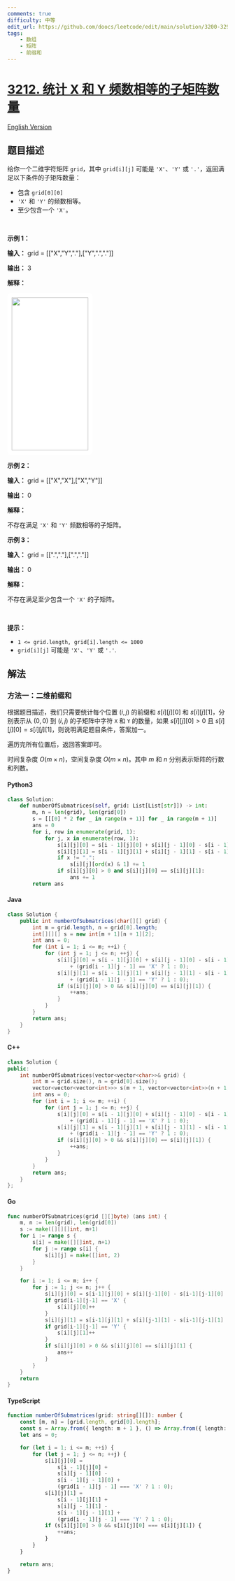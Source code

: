 ```yaml
---
comments: true
difficulty: 中等
edit_url: https://github.com/doocs/leetcode/edit/main/solution/3200-3299/3212.Count%20Submatrices%20With%20Equal%20Frequency%20of%20X%20and%20Y/README.md
tags:
    - 数组
    - 矩阵
    - 前缀和
---
```


<!-- problem:start -->

# [3212. 统计 X 和 Y 频数相等的子矩阵数量](https://leetcode.cn/problems/count-submatrices-with-equal-frequency-of-x-and-y)

[English Version](/solution/3200-3299/3212.Count%20Submatrices%20With%20Equal%20Frequency%20of%20X%20and%20Y/README_EN.md)

## 题目描述

<!-- description:start -->

<p>给你一个二维字符矩阵 <code>grid</code>，其中 <code>grid[i][j]</code> 可能是 <code>'X'</code>、<code>'Y'</code> 或 <code>'.'</code>，返回满足以下条件的<span data-keyword="submatrix">子矩阵</span>数量：</p>

<ul>
	<li>包含 <code>grid[0][0]</code></li>
	<li><code>'X'</code> 和 <code>'Y'</code> 的频数相等。</li>
	<li>至少包含一个 <code>'X'</code>。</li>
</ul>

<p>&nbsp;</p>

<p><strong class="example">示例 1：</strong></p>

<div class="example-block">
<p><strong>输入：</strong> <span class="example-io">grid = [["X","Y","."],["Y",".","."]]</span></p>

<p><strong>输出：</strong> <span class="example-io">3</span></p>

<p><strong>解释：</strong></p>

<p><strong><img alt="" src="https://fastly.jsdelivr.net/gh/doocs/leetcode@main/solution/3200-3299/3212.Count%20Submatrices%20With%20Equal%20Frequency%20of%20X%20and%20Y/images/examplems.png" style="padding: 10px; background: rgb(255, 255, 255); border-radius: 0.5rem; width: 175px; height: 350px;" /></strong></p>
</div>

<p><strong class="example">示例 2：</strong></p>

<div class="example-block">
<p><strong>输入：</strong> <span class="example-io">grid = [["X","X"],["X","Y"]]</span></p>

<p><strong>输出：</strong> <span class="example-io">0</span></p>

<p><strong>解释：</strong></p>

<p>不存在满足 <code>'X'</code> 和 <code>'Y'</code> 频数相等的子矩阵。</p>
</div>

<p><strong class="example">示例 3：</strong></p>

<div class="example-block">
<p><strong>输入：</strong> <span class="example-io">grid = [[".","."],[".","."]]</span></p>

<p><strong>输出：</strong> <span class="example-io">0</span></p>

<p><strong>解释：</strong></p>

<p>不存在满足至少包含一个 <code>'X'</code> 的子矩阵。</p>
</div>

<p>&nbsp;</p>

<p><strong>提示：</strong></p>

<ul>
	<li><code>1 &lt;= grid.length, grid[i].length &lt;= 1000</code></li>
	<li><code>grid[i][j]</code> 可能是 <code>'X'</code>、<code>'Y'</code> 或 <code>'.'</code>.</li>
</ul>

<!-- description:end -->

## 解法

<!-- solution:start -->

### 方法一：二维前缀和

根据题目描述，我们只需要统计每个位置 $(i, j)$ 的前缀和 $s[i][j][0]$ 和 $s[i][j][1]$，分别表示从 $(0, 0)$ 到 $(i, j)$ 的子矩阵中字符 `X` 和 `Y` 的数量，如果 $s[i][j][0] > 0$ 且 $s[i][j][0] = s[i][j][1]$，则说明满足题目条件，答案加一。

遍历完所有位置后，返回答案即可。

时间复杂度 $O(m \times n)$，空间复杂度 $O(m \times n)$。其中 $m$ 和 $n$ 分别表示矩阵的行数和列数。

<!-- tabs:start -->

#### Python3

```python
class Solution:
    def numberOfSubmatrices(self, grid: List[List[str]]) -> int:
        m, n = len(grid), len(grid[0])
        s = [[[0] * 2 for _ in range(n + 1)] for _ in range(m + 1)]
        ans = 0
        for i, row in enumerate(grid, 1):
            for j, x in enumerate(row, 1):
                s[i][j][0] = s[i - 1][j][0] + s[i][j - 1][0] - s[i - 1][j - 1][0]
                s[i][j][1] = s[i - 1][j][1] + s[i][j - 1][1] - s[i - 1][j - 1][1]
                if x != ".":
                    s[i][j][ord(x) & 1] += 1
                if s[i][j][0] > 0 and s[i][j][0] == s[i][j][1]:
                    ans += 1
        return ans
```

#### Java

```java
class Solution {
    public int numberOfSubmatrices(char[][] grid) {
        int m = grid.length, n = grid[0].length;
        int[][][] s = new int[m + 1][n + 1][2];
        int ans = 0;
        for (int i = 1; i <= m; ++i) {
            for (int j = 1; j <= n; ++j) {
                s[i][j][0] = s[i - 1][j][0] + s[i][j - 1][0] - s[i - 1][j - 1][0]
                    + (grid[i - 1][j - 1] == 'X' ? 1 : 0);
                s[i][j][1] = s[i - 1][j][1] + s[i][j - 1][1] - s[i - 1][j - 1][1]
                    + (grid[i - 1][j - 1] == 'Y' ? 1 : 0);
                if (s[i][j][0] > 0 && s[i][j][0] == s[i][j][1]) {
                    ++ans;
                }
            }
        }
        return ans;
    }
}
```

#### C++

```cpp
class Solution {
public:
    int numberOfSubmatrices(vector<vector<char>>& grid) {
        int m = grid.size(), n = grid[0].size();
        vector<vector<vector<int>>> s(m + 1, vector<vector<int>>(n + 1, vector<int>(2)));
        int ans = 0;
        for (int i = 1; i <= m; ++i) {
            for (int j = 1; j <= n; ++j) {
                s[i][j][0] = s[i - 1][j][0] + s[i][j - 1][0] - s[i - 1][j - 1][0]
                    + (grid[i - 1][j - 1] == 'X' ? 1 : 0);
                s[i][j][1] = s[i - 1][j][1] + s[i][j - 1][1] - s[i - 1][j - 1][1]
                    + (grid[i - 1][j - 1] == 'Y' ? 1 : 0);
                if (s[i][j][0] > 0 && s[i][j][0] == s[i][j][1]) {
                    ++ans;
                }
            }
        }
        return ans;
    }
};
```

#### Go

```go
func numberOfSubmatrices(grid [][]byte) (ans int) {
	m, n := len(grid), len(grid[0])
	s := make([][][]int, m+1)
	for i := range s {
		s[i] = make([][]int, n+1)
		for j := range s[i] {
			s[i][j] = make([]int, 2)
		}
	}

	for i := 1; i <= m; i++ {
		for j := 1; j <= n; j++ {
			s[i][j][0] = s[i-1][j][0] + s[i][j-1][0] - s[i-1][j-1][0]
			if grid[i-1][j-1] == 'X' {
				s[i][j][0]++
			}
			s[i][j][1] = s[i-1][j][1] + s[i][j-1][1] - s[i-1][j-1][1]
			if grid[i-1][j-1] == 'Y' {
				s[i][j][1]++
			}
			if s[i][j][0] > 0 && s[i][j][0] == s[i][j][1] {
				ans++
			}
		}
	}
	return
}
```

#### TypeScript

```ts
function numberOfSubmatrices(grid: string[][]): number {
    const [m, n] = [grid.length, grid[0].length];
    const s = Array.from({ length: m + 1 }, () => Array.from({ length: n + 1 }, () => [0, 0]));
    let ans = 0;

    for (let i = 1; i <= m; ++i) {
        for (let j = 1; j <= n; ++j) {
            s[i][j][0] =
                s[i - 1][j][0] +
                s[i][j - 1][0] -
                s[i - 1][j - 1][0] +
                (grid[i - 1][j - 1] === 'X' ? 1 : 0);
            s[i][j][1] =
                s[i - 1][j][1] +
                s[i][j - 1][1] -
                s[i - 1][j - 1][1] +
                (grid[i - 1][j - 1] === 'Y' ? 1 : 0);
            if (s[i][j][0] > 0 && s[i][j][0] === s[i][j][1]) {
                ++ans;
            }
        }
    }

    return ans;
}
```

<!-- tabs:end -->

<!-- solution:end -->

<!-- problem:end -->
